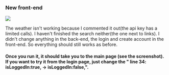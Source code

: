 ### New front-end
![](SreenShot/00.png)

The weather isn't working because I commented it out(the api key has a limited calls). I haven't finished the search neither(the one next to links). I didn't change anything in the back-end, the login and create account in the front-end. So everything should still works as before.
#### Once you run it, it should take you to the main page (see the screenshot). If you want to try it from the login page, just change the " line 34:  isLoggedIn:true, -> isLoggedIn:false,". 

